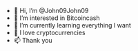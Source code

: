 - 👋 Hi, I’m @John09John09
- 👀 I’m interested in Bitcoincash
- 🌱 I’m currently learning everything I want
- 💞️ I love cryptocurrencies
- 📫 Thank you

<!---
John09John09/John09John09 is a ✨ special ✨ repository because its `README.md` (this file) appears on your GitHub profile.
You can click the Preview link to take a look at your changes.
--->
